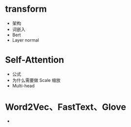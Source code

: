 # transform
* 架构
* 词嵌入
* Bert
* Layer normal
# Self-Attention
* 公式
* 为什么需要做 Scale 缩放
* Multi-head
# Word2Vec、FastText、Glove
* 
